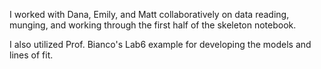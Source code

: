 I worked with Dana, Emily, and Matt collaboratively on data reading, munging, and working through the first half of the skeleton notebook. 

I also utilized Prof. Bianco's Lab6 example for developing the models and lines of fit. 
